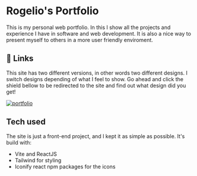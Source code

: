 
# Rogelio's Portfolio

This is my personal web portfolio. In this I show all the projects and experience I have in software and web development. It is also a nice way to present myself to others in a more user friendly enviroment.




## 🔗 Links
This site has two different versions, in other words two different designs. I switch designs depending of what I feel to show. Go ahead and click the shield bellow to be redirected to the site and find out what design did you get!

[![portfolio](https://img.shields.io/badge/my_portfolio-000?style=for-the-badge&logo=ko-fi&logoColor=white)](https://portfolio-rogelio-romo.vercel.app/)


## Tech used

The site is just a front-end project, and I kept it as simple as possible. It's build with:
- Vite and ReactJS
- Tailwind for styling
- Iconify react npm packages for the icons